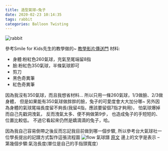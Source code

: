 ```yaml
---
title: 造型氣球—兔子
date: 2020-02-23 10:14:35
tags: rabbit
categories: Balloon Twisting
---
```


![rabbit](rabbit.jpg "balloon twisting rabbit")
<!-- more -->

參考Smile for Kids先生的教學做的~ [教學影片傳送門](https://www.youtube.com/watch?v=2KMh7xrpU5g)
材料:

* 身體:粉紅色260氣球，充氣至尾端留8指
* 臉:粉紅色350氣球，半條氣球即可
* 剪刀
* 黑色奇異筆
* 紅色奇異筆

因為我沒有350氣球，而且我想省材料…
所以只用一條260氣球，1/3做臉、2/3做身體，
但是如果能有350氣球做胖胖的臉，兔子的可愛度會大大加分哪~
另外因為身體的氣球尾端長度留不夠長(我留4指，應該要留個7指才夠用)，
怕氣球爆掉而自己先戳洞洩氣，
反而洩氣太多、便不夠做第9步，
也造成兔子的手短短的、位置比較低。
不過它看起來仍然是嬌滴滴的兔子，哈。

因為我自己容易倒帶之後反而忘記我目前做到哪一個步驟,
所以參考台大氣球社一位學長提出的記譜方式製作這張流程圖
![flow](g.jpg "balloon twisting flow")
氣球譜 [原文](https://mropengate.blogspot.com/2016/03/blog-post_87.html)
邊上的文字是表示 – 第幾個步驟:氣泡長度(單位是自己的手指頭寬度）